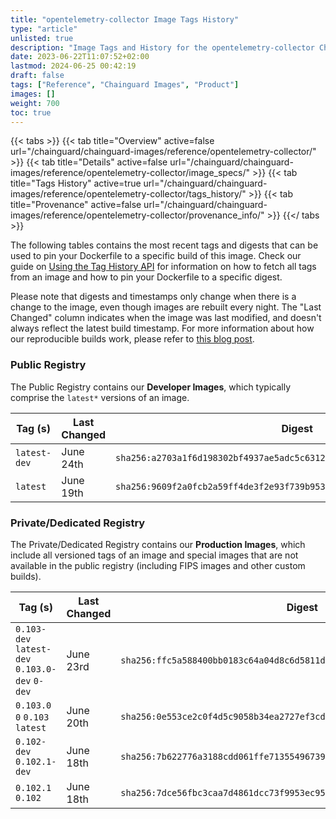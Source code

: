 ```yaml
---
title: "opentelemetry-collector Image Tags History"
type: "article"
unlisted: true
description: "Image Tags and History for the opentelemetry-collector Chainguard Image"
date: 2023-06-22T11:07:52+02:00
lastmod: 2024-06-25 00:42:19
draft: false
tags: ["Reference", "Chainguard Images", "Product"]
images: []
weight: 700
toc: true
---
```


{{< tabs >}}
{{< tab title="Overview" active=false url="/chainguard/chainguard-images/reference/opentelemetry-collector/" >}}
{{< tab title="Details" active=false url="/chainguard/chainguard-images/reference/opentelemetry-collector/image_specs/" >}}
{{< tab title="Tags History" active=true url="/chainguard/chainguard-images/reference/opentelemetry-collector/tags_history/" >}}
{{< tab title="Provenance" active=false url="/chainguard/chainguard-images/reference/opentelemetry-collector/provenance_info/" >}}
{{</ tabs >}}

The following tables contains the most recent tags and digests that can be used to pin your Dockerfile to a specific build of this image. Check our guide on [Using the Tag History API](/chainguard/chainguard-images/using-the-tag-history-api/) for information on how to fetch all tags from an image and how to pin your Dockerfile to a specific digest.

Please note that digests and timestamps only change when there is a change to the image, even though images are rebuilt every night. The "Last Changed" column indicates when the image was last modified, and doesn't always reflect the latest build timestamp. For more information about how our reproducible builds work, please refer to [this blog post](https://www.chainguard.dev/unchained/reproducing-chainguards-reproducible-image-builds).

### Public Registry
The Public Registry contains our **Developer Images**, which typically comprise the `latest*` versions of an image.

| Tag (s)       | Last Changed | Digest                                                                    |
|---------------|--------------|---------------------------------------------------------------------------|
|  `latest-dev` | June 24th    | `sha256:a2703a1f6d198302bf4937ae5adc5c631281ae2e00072cd78dbd9a28b1c85993` |
|  `latest`     | June 19th    | `sha256:9609f2a0fcb2a59ff4de3f2e93f739b953b100ffa489391f01c6e62ab9fd3933` |


### Private/Dedicated Registry
The Private/Dedicated Registry contains our **Production Images**, which include all versioned tags of an image and special images that are not available in the public registry (including FIPS images and other custom builds).

| Tag (s)                                         | Last Changed | Digest                                                                    |
|-------------------------------------------------|--------------|---------------------------------------------------------------------------|
|  `0.103-dev` `latest-dev` `0.103.0-dev` `0-dev` | June 23rd    | `sha256:ffc5a588400bb0183c64a04d8c6d5811dd3a8f326762b809969e206a0c78eb50` |
|  `0.103.0` `0` `0.103` `latest`                 | June 20th    | `sha256:0e553ce2c0f4d5c9058b34ea2727ef3cdd556037ab27f8d4ebcb9aca543d4d70` |
|  `0.102-dev` `0.102.1-dev`                      | June 18th    | `sha256:7b622776a3188cdd061ffe7135549673908c52f2f4b775eac1e21cfe60a961e6` |
|  `0.102.1` `0.102`                              | June 18th    | `sha256:7dce56fbc3caa7d4861dcc73f9953ec95781f896a46e176f84cc11d310a9250c` |

